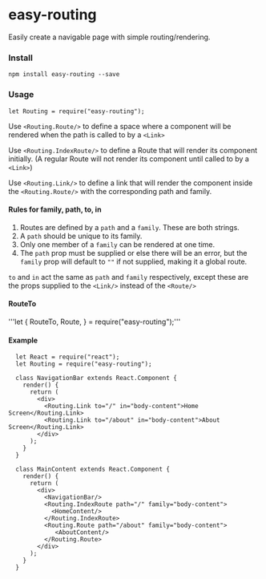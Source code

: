 # easy-routing
Easily create a navigable page with simple routing/rendering.

### Install
`npm install easy-routing --save`

### Usage

`let Routing = require("easy-routing");`

Use `<Routing.Route/>` to define a space where a component will be rendered when the path is called to by a `<Link>`

Use `<Routing.IndexRoute/>` to define a Route that will render its component initially. (A regular Route will not render its component until called to by a `<Link>`)

Use `<Routing.Link/>` to define a link that will render the component inside the `<Routing.Route/>` with the corresponding path and family.

#### Rules for family, path, to, in

1. Routes are defined by a `path` and a `family`. These are both strings.
2. A `path` should be unique to its family.
3. Only one member of a `family` can be rendered at one time. 
4. The `path` prop must be supplied or else there will be an error, but the `family` prop will default to `""` if not supplied, making it a global route.

`to` and `in` act the same as `path` and `family` respectively, except these are the props supplied to the `<Link/>` instead of the `<Route/>`

#### RouteTo
'''let {
  RouteTo,
  Route,
} = require("easy-routing");'''




#### Example
```
  let React = require("react");
  let Routing = require("easy-routing");
  
  class NavigationBar extends React.Component {
    render() {
      return (
        <div>
          <Routing.Link to="/" in="body-content">Home Screen</Routing.Link>
          <Routing.Link to="/about" in="body-content">About Screen</Routing.Link>
        </div>
      );
    }
  }
  
  class MainContent extends React.Component {
    render() {
      return (
        <div>
          <NavigationBar/>
          <Routing.IndexRoute path="/" family="body-content">
            <HomeContent/>
          </Routing.IndexRoute>
          <Routing.Route path="/about" family="body-content">
             <AboutContent/>
          </Routing.Route>
        </div>
      );
    }
  }
```

